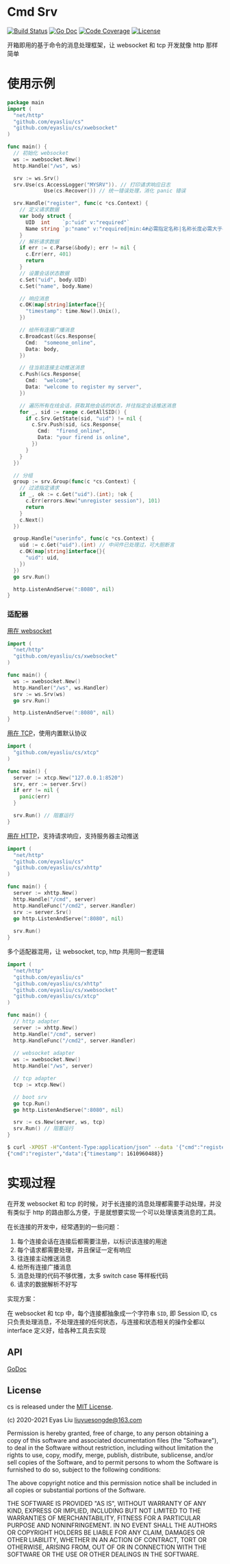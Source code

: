 # Cmd Srv

[![Build Status](https://travis-ci.com/eyasliu/cs.svg)](https://travis-ci.com/eyasliu/cs)
[![Go Doc](https://godoc.org/github.com/eyasliu/cs?status.svg)](https://godoc.org/github.com/eyasliu/cs)
[![Code Coverage](https://codecov.io/gh/eyasliu/cs/branch/master/graph/badge.svg)](https://codecov.io/gh/eyasliu/cs/branch/master)
[![License](https://img.shields.io/github/license/eyasliu/cs.svg?style=flat)](https://github.com/eyasliu/cs)

开箱即用的基于命令的消息处理框架，让 websocket 和 tcp 开发就像 http 那样简单

# 使用示例


```go
package main
import (
  "net/http"
  "github.com/eyasliu/cs"
  "github.com/eyasliu/cs/xwebsocket"
)

func main() {
  // 初始化 websocket
  ws := xwebsocket.New()
  http.Handle("/ws", ws)

  srv := ws.Srv()
  srv.Use(cs.AccessLogger("MYSRV")). // 打印请求响应日志
            Use(cs.Recover()) // 统一错误处理，消化 panic 错误

  srv.Handle("register", func(c *cs.Context) {
    // 定义请求数据
    var body struct {
      UID  int    `p:"uid" v:"required"`
      Name string `p:"name" v:"required|min:4#必需指定名称|名称长度必需大于4位"`
    }
    // 解析请求数据
    if err := c.Parse(&body); err != nil {
      c.Err(err, 401)
      return
    }
    // 设置会话状态数据
    c.Set("uid", body.UID)
    c.Set("name", body.Name)

    // 响应消息
    c.OK(map[string]interface{}{
      "timestamp": time.Now().Unix(),
    })

    // 给所有连接广播消息
    c.Broadcast(&cs.Response{
      Cmd:  "someone_online",
      Data: body,
    })

    // 往当前连接主动推送消息
    c.Push(&cs.Response{
      Cmd:  "welcome",
      Data: "welcome to register my server",
    })

    // 遍历所有在线会话，获取其他会话的状态，并往指定会话推送消息
    for _, sid := range c.GetAllSID() {
      if c.Srv.GetState(sid, "uid") != nil {
        c.Srv.Push(sid, &cs.Response{
          Cmd:  "firend_online",
          Data: "your firend is online",
        })
      }
    }
  })

  // 分组
  group := srv.Group(func(c *cs.Context) {
    // 过滤指定请求
    if _, ok := c.Get("uid").(int); !ok {
      c.Err(errors.New("unregister session"), 101)
      return
    }
    c.Next()
  })

  group.Handle("userinfo", func(c *cs.Context) {
    uid := c.Get("uid").(int) // 中间件已处理过，可大胆断言
    c.OK(map[string]interface{}{
      "uid": uid,
    })
  })
  go srv.Run()

  http.ListenAndServe(":8080", nil)
}
```


### 适配器

[用在 websocket](./xwebsocket)

```go
import (
  "net/http"
  "github.com/eyasliu/cs/xwebsocket"
)

func main() {
  ws := xwebsocket.New()
  http.Handler("/ws", ws.Handler)
  srv := ws.Srv(ws)
  go srv.Run()

  http.ListenAndServe(":8080", nil)
}
```

[用在 TCP](./xtcp)，使用内置默认协议

```go
import (
  "github.com/eyasliu/cs/xtcp"
)

func main() {
  server := xtcp.New("127.0.0.1:8520")
  srv, err := server.Srv()
  if err != nil {
    panic(err)
  }

  srv.Run() // 阻塞运行
}
```

[用在 HTTP](./xhttp)，支持请求响应，支持服务器主动推送

```go
import (
  "net/http"
  "github.com/eyasliu/cs"
  "github.com/eyasliu/cs/xhttp"
)

func main() {
  server := xhttp.New()
  http.Handle("/cmd", server)
  http.HandleFunc("/cmd2", server.Handler)
  srv := server.Srv()
  go http.ListenAndServe(":8080", nil)
	
  srv.Run()
}
```

多个适配器混用，让 websocket, tcp, http 共用同一套逻辑

```go
import (
  "net/http"
  "github.com/eyasliu/cs"
  "github.com/eyasliu/cs/xhttp"
  "github.com/eyasliu/cs/xwebsocket"
  "github.com/eyasliu/cs/xtcp"
)

func main() {
  // http adapter
  server := xhttp.New()
  http.Handle("/cmd", server)
  http.HandleFunc("/cmd2", server.Handler)
  
  // websocket adapter
  ws := xwebsocket.New()
  http.Handle("/ws", server)

  // tcp adapter
  tcp := xtcp.New()

  // boot srv
  go tcp.Run()
  go http.ListenAndServe(":8080", nil)

  srv := cs.New(server, ws, tcp)
  srv.Run() // 阻塞运行
}
```

```sh
$ curl -XPOST -H"Content-Type:application/json" --data '{"cmd":"register", "data":{"uid": 101, "name": "eyasliu"}}' http://localhost:8080/cmd
{"cmd":"register","data":{"timestamp": 1610960488}}
```

# 实现过程

在开发 websocket 和 tcp 的时候，对于长连接的消息处理都需要手动处理，并没有类似于 http 的路由那么方便，于是就想要实现一个可以处理该类消息的工具。

在长连接的开发中，经常遇到的一些问题：

 1. 每个连接会话在连接后都需要注册，以标识该连接的用途
 2. 每个请求都需要处理，并且保证一定有响应
 3. 往连接主动推送消息
 4. 给所有连接广播消息
 5. 消息处理的代码不够优雅，太多 switch case 等样板代码
 6. 请求的数据解析不好写

实现方案：

在 websocket 和 tcp 中，每个连接都抽象成一个字符串 `SID`, 即 Session ID, cs 只负责处理消息，不处理连接的任何状态，与连接和状态相关的操作全都以 interface 定义好，给各种工具去实现

## API

[GoDoc](https://pkg.go.dev/github.com/eyasliu/cs)



## License

cs is released under the 
[MIT License](http://opensource.org/licenses/mit-license.php).

(c) 2020-2021 Eyas Liu <liuyuesongde@163.com>

Permission is hereby granted, free of charge, to any person obtaining a copy of
this software and associated documentation files (the "Software"), to deal in
the Software without restriction, including without limitation the rights to
use, copy, modify, merge, publish, distribute, sublicense, and/or sell copies of
the Software, and to permit persons to whom the Software is furnished to do so,
subject to the following conditions:

The above copyright notice and this permission notice shall be included in all
copies or substantial portions of the Software.

THE SOFTWARE IS PROVIDED "AS IS", WITHOUT WARRANTY OF ANY KIND, EXPRESS OR
IMPLIED, INCLUDING BUT NOT LIMITED TO THE WARRANTIES OF MERCHANTABILITY, FITNESS
FOR A PARTICULAR PURPOSE AND NONINFRINGEMENT. IN NO EVENT SHALL THE AUTHORS OR
COPYRIGHT HOLDERS BE LIABLE FOR ANY CLAIM, DAMAGES OR OTHER LIABILITY, WHETHER
IN AN ACTION OF CONTRACT, TORT OR OTHERWISE, ARISING FROM, OUT OF OR IN
CONNECTION WITH THE SOFTWARE OR THE USE OR OTHER DEALINGS IN THE SOFTWARE.
